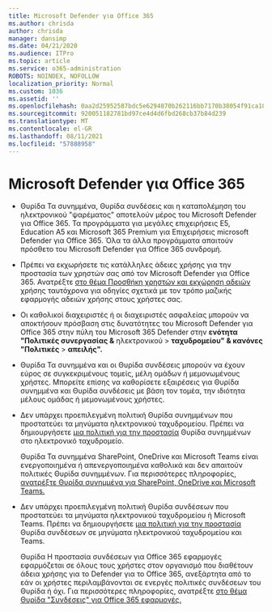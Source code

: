```yaml
---
title: Microsoft Defender για Office 365
ms.author: chrisda
author: chrisda
manager: dansimp
ms.date: 04/21/2020
ms.audience: ITPro
ms.topic: article
ms.service: o365-administration
ROBOTS: NOINDEX, NOFOLLOW
localization_priority: Normal
ms.custom: 1036
ms.assetid: ''
ms.openlocfilehash: 0aa2d25952587bdc5e6294870b262116bb7170b38054f91ca1807ebb940ac031
ms.sourcegitcommit: 920051182781bd97ce4d4d6fbd268cb37b84d239
ms.translationtype: MT
ms.contentlocale: el-GR
ms.lasthandoff: 08/11/2021
ms.locfileid: "57888958"
---
```

# <a name="microsoft-defender-for-office-365"></a>Microsoft Defender για Office 365

- Θυρίδα Τα συνημμένα, Θυρίδα συνδέσεις και η καταπολέμηση του ηλεκτρονικού "ψαρέματος" αποτελούν μέρος του Microsoft Defender για Office 365. Τα προγράμματα για μεγάλες επιχειρήσεις E5, Education A5 και Microsoft 365 Premium για Επιχειρήσεις microsoft Defender για Office 365. Όλα τα άλλα προγράμματα απαιτούν πρόσθετο του Microsoft Defender για Office 365 συνδρομή.

- Πρέπει να εκχωρήσετε τις κατάλληλες άδειες χρήσης για την προστασία των χρηστών σας από τον Microsoft Defender για Office 365. Ανατρέξτε [στο θέμα Προσθήκη χρηστών και εκχώρηση αδειών](https://docs.microsoft.com/microsoft-365/admin/add-users/add-users) χρήσης ταυτόχρονα για οδηγίες σχετικά με τον τρόπο μαζικής εφαρμογής αδειών χρήσης στους χρήστες σας.

- Οι καθολικοί διαχειριστές ή οι διαχειριστές ασφαλείας μπορούν να αποκτήσουν πρόσβαση στις δυνατότητες του Microsoft Defender για Office 365 στην πύλη του Microsoft 365 Defender στην **ενότητα "Πολιτικές συνεργασίας &** ηλεκτρονικού \> **ταχυδρομείου" & κανόνες "Πολιτικές** \> **απειλής".**

- Θυρίδα Τα συνημμένα και οι Θυρίδα συνδέσεις μπορούν να έχουν εύρος σε συγκεκριμένους τομείς, μέλη ομάδων ή μεμονωμένους χρήστες. Μπορείτε επίσης να καθορίσετε εξαιρέσεις για Θυρίδα συνημμένα και Θυρίδα συνδέσεις με βάση τον τομέα, την ιδιότητα μέλους ομάδας ή μεμονωμένους χρήστες.

- Δεν υπάρχει προεπιλεγμένη πολιτική Θυρίδα συνημμένων που προστατεύει τα μηνύματα ηλεκτρονικού ταχυδρομείου. Πρέπει να δημιουργήσετε [μια πολιτική για την προστασία](https://docs.microsoft.com/microsoft-365/security/office-365-security/set-up-safe-attachments-policies) Θυρίδα συνημμένων στο ηλεκτρονικό ταχυδρομείο.

  Θυρίδα Τα συνημμένα SharePoint, OneDrive και Microsoft Teams είναι ενεργοποιημένα ή απενεργοποιημένα καθολικά και δεν απαιτούν πολιτικές Θυρίδα συνημμένων. Για περισσότερες πληροφορίες, [ανατρέξτε Θυρίδα συνημμένα για SharePoint, OneDrive και Microsoft Teams.](https://docs.microsoft.com/microsoft-365/security/office-365-security/mdo-for-spo-odb-and-teams)

- Δεν υπάρχει προεπιλεγμένη πολιτική Θυρίδα συνδέσεων που προστατεύει τα μηνύματα ηλεκτρονικού ταχυδρομείου ή Microsoft Teams. Πρέπει να δημιουργήσετε [μια πολιτική για την προστασία](https://docs.microsoft.com/microsoft-365/security/office-365-security/set-up-safe-links-policies) Θυρίδα συνδέσεων σε μηνύματα ηλεκτρονικού ταχυδρομείου και Teams.

  Θυρίδα Η προστασία συνδέσεων για Office 365 εφαρμογές εφαρμόζεται σε όλους τους χρήστες στον οργανισμό που διαθέτουν άδεια χρήσης για το Defender για το Office 365, ανεξάρτητα από το εάν οι χρήστες περιλαμβάνονται σε ενεργές πολιτικές συνδέσεων του Θυρίδα ή όχι. Για περισσότερες πληροφορίες, ανατρέξτε [στο θέμα Θυρίδα "Συνδέσεις" για Office 365 εφαρμογές.](https://docs.microsoft.com/microsoft-365/security/office-365-security/safe-links#safe-links-settings-for-office-365-apps)
